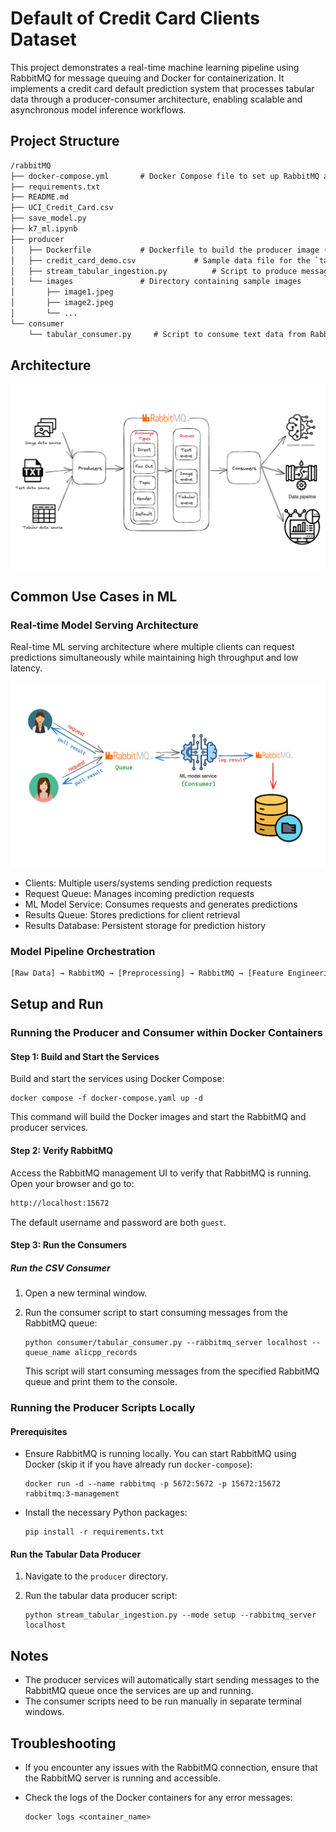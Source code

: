 # Default of Credit Card Clients Dataset

This project demonstrates a real-time machine learning pipeline using RabbitMQ for message queuing and Docker for containerization. It implements a credit card default prediction system that processes tabular data through a producer-consumer architecture, enabling scalable and asynchronous model inference workflows.

## Project Structure

```txt
/rabbitMQ
├── docker-compose.yml       # Docker Compose file to set up RabbitMQ and producer services
├── requirements.txt  
├── README.md
├── UCI_Credit_Card.csv
├── save_model.py  
├── k7_ml.ipynb     
├── producer
│   ├── Dockerfile           # Dockerfile to build the producer image (for tabular data only)
│   ├── credit_card_demo.csv             # Sample data file for the `tabular` producer
│   ├── stream_tabular_ingestion.py          # Script to produce messages to RabbitMQ
│   └── images               # Directory containing sample images
│       ├── image1.jpeg
│       ├── image2.jpeg
│       └── ...
└── consumer
    └── tabular_consumer.py     # Script to consume text data from RabbitMQ
```

## Architecture
![overview-architecture](assets/overview-architecture.png)

## Common Use Cases in ML

### Real-time Model Serving Architecture

Real-time ML serving architecture where multiple clients can request predictions simultaneously while maintaining high throughput and low latency.

![realtime-serving](assets/stream-serving.png)

- Clients: Multiple users/systems sending prediction requests
- Request Queue: Manages incoming prediction requests
- ML Model Service: Consumes requests and generates predictions
- Results Queue: Stores predictions for client retrieval
- Results Database: Persistent storage for prediction history

### Model Pipeline Orchestration

```txt
[Raw Data] → RabbitMQ → [Preprocessing] → RabbitMQ → [Feature Engineering] → RabbitMQ → [Model Inference]
```

## Setup and Run

### Running the Producer and Consumer within Docker Containers

#### Step 1: Build and Start the Services


Build and start the services using Docker Compose:

   ```shell
   docker compose -f docker-compose.yaml up -d
   ```

   This command will build the Docker images and start the RabbitMQ and producer services.

#### Step 2: Verify RabbitMQ

Access the RabbitMQ management UI to verify that RabbitMQ is running. Open your browser and go to:

   ```txt
   http://localhost:15672
   ```

   The default username and password are both `guest`.

#### Step 3: Run the Consumers

##### Run the CSV Consumer

1. Open a new terminal window.

2. Run the consumer script to start consuming messages from the RabbitMQ queue:

   ```shell
   python consumer/tabular_consumer.py --rabbitmq_server localhost --queue_name alicpp_records
   ```

   This script will start consuming messages from the specified RabbitMQ queue and print them to the console.

### Running the Producer Scripts Locally

#### Prerequisites

- Ensure RabbitMQ is running locally. You can start RabbitMQ using Docker (skip it if you have already run `docker-compose`):

  ```shell
  docker run -d --name rabbitmq -p 5672:5672 -p 15672:15672 rabbitmq:3-management
  ```

- Install the necessary Python packages:

  ```shell
  pip install -r requirements.txt
  ```

#### Run the Tabular Data Producer

1. Navigate to the `producer` directory.

2. Run the tabular data producer script:

   ```shell
   python stream_tabular_ingestion.py --mode setup --rabbitmq_server localhost
   ```
## Notes

- The producer services will automatically start sending messages to the RabbitMQ queue once the services are up and running.
- The consumer scripts need to be run manually in separate terminal windows.

## Troubleshooting

- If you encounter any issues with the RabbitMQ connection, ensure that the RabbitMQ server is running and accessible.
- Check the logs of the Docker containers for any error messages:

  ```shell
  docker logs <container_name>
  ```
